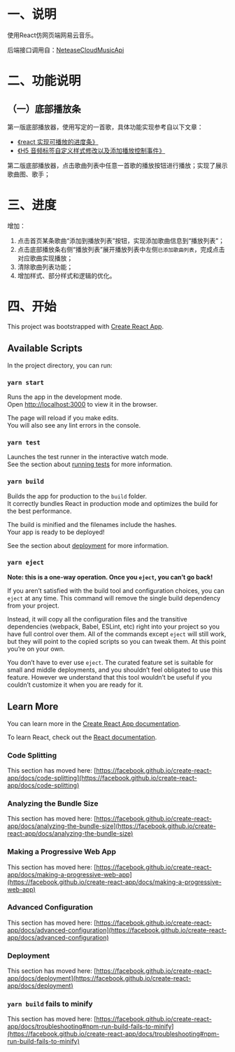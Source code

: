 # 一、说明

使用React仿网页端网易云音乐。

后端接口调用自：[NeteaseCloudMusicApi](https://github.com/Binaryify/NeteaseCloudMusicApi)

# 二、功能说明

## （一）底部播放条

第一版底部播放器，使用写定的一首歌，具体功能实现参考自以下文章：

- [《react 实现可播放的进度条》](https://blog.csdn.net/sinat_39626276/article/details/81034385)
- [《H5  音频标签自定义样式修改以及添加播放控制事件》](https://www.cnblogs.com/Mr5GG/p/9076699.html)

第二版底部播放器，点击歌曲列表中任意一首歌的播放按钮进行播放；实现了展示歌曲图、歌手；

# 三、进度

增加：

1. 点击首页某条歌曲“添加到播放列表”按钮，实现添加歌曲信息到“播放列表”；
2. 点击底部播放条右侧“播放列表”展开播放列表中左侧`已添加歌曲列表`，完成点击对应歌曲实现播放；
3. 清除歌曲列表功能；
4. 增加样式、部分样式和逻辑的优化。


# 四、开始

This project was bootstrapped with [Create React App](https://github.com/facebook/create-react-app).

## Available Scripts

In the project directory, you can run:

### `yarn start`

Runs the app in the development mode.\
Open [http://localhost:3000](http://localhost:3000) to view it in the browser.

The page will reload if you make edits.\
You will also see any lint errors in the console.

### `yarn test`

Launches the test runner in the interactive watch mode.\
See the section about [running tests](https://facebook.github.io/create-react-app/docs/running-tests) for more information.

### `yarn build`

Builds the app for production to the `build` folder.\
It correctly bundles React in production mode and optimizes the build for the best performance.

The build is minified and the filenames include the hashes.\
Your app is ready to be deployed!

See the section about [deployment](https://facebook.github.io/create-react-app/docs/deployment) for more information.

### `yarn eject`

**Note: this is a one-way operation. Once you `eject`, you can’t go back!**

If you aren’t satisfied with the build tool and configuration choices, you can `eject` at any time. This command will remove the single build dependency from your project.

Instead, it will copy all the configuration files and the transitive dependencies (webpack, Babel, ESLint, etc) right into your project so you have full control over them. All of the commands except `eject` will still work, but they will point to the copied scripts so you can tweak them. At this point you’re on your own.

You don’t have to ever use `eject`. The curated feature set is suitable for small and middle deployments, and you shouldn’t feel obligated to use this feature. However we understand that this tool wouldn’t be useful if you couldn’t customize it when you are ready for it.

## Learn More

You can learn more in the [Create React App documentation](https://facebook.github.io/create-react-app/docs/getting-started).

To learn React, check out the [React documentation](https://reactjs.org/).

### Code Splitting

This section has moved here: [https://facebook.github.io/create-react-app/docs/code-splitting](https://facebook.github.io/create-react-app/docs/code-splitting)

### Analyzing the Bundle Size

This section has moved here: [https://facebook.github.io/create-react-app/docs/analyzing-the-bundle-size](https://facebook.github.io/create-react-app/docs/analyzing-the-bundle-size)

### Making a Progressive Web App

This section has moved here: [https://facebook.github.io/create-react-app/docs/making-a-progressive-web-app](https://facebook.github.io/create-react-app/docs/making-a-progressive-web-app)

### Advanced Configuration

This section has moved here: [https://facebook.github.io/create-react-app/docs/advanced-configuration](https://facebook.github.io/create-react-app/docs/advanced-configuration)

### Deployment

This section has moved here: [https://facebook.github.io/create-react-app/docs/deployment](https://facebook.github.io/create-react-app/docs/deployment)

### `yarn build` fails to minify

This section has moved here: [https://facebook.github.io/create-react-app/docs/troubleshooting#npm-run-build-fails-to-minify](https://facebook.github.io/create-react-app/docs/troubleshooting#npm-run-build-fails-to-minify)
